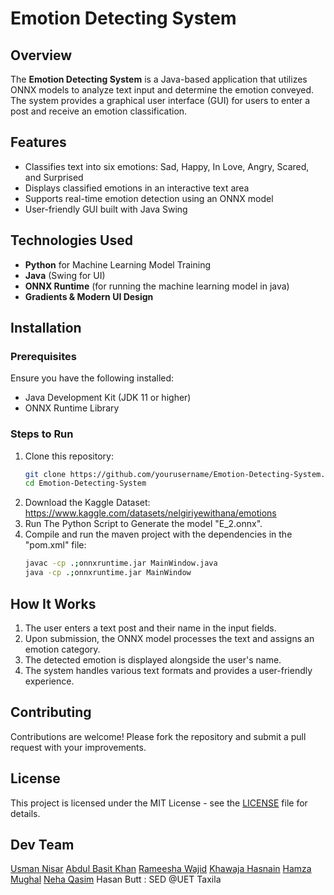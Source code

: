 # Emotion Detecting System

## Overview
The **Emotion Detecting System** is a Java-based application that utilizes ONNX models to analyze text input and determine the emotion conveyed. The system provides a graphical user interface (GUI) for users to enter a post and receive an emotion classification.

## Features
- Classifies text into six emotions: Sad, Happy, In Love, Angry, Scared, and Surprised
- Displays classified emotions in an interactive text area
- Supports real-time emotion detection using an ONNX model
- User-friendly GUI built with Java Swing

## Technologies Used
- **Python** for Machine Learning Model Training
- **Java** (Swing for UI)
- **ONNX Runtime** (for running the machine learning model in java)
- **Gradients & Modern UI Design**

## Installation
### Prerequisites
Ensure you have the following installed:
- Java Development Kit (JDK 11 or higher)
- ONNX Runtime Library

### Steps to Run
1. Clone this repository:
   ```sh
   git clone https://github.com/yourusername/Emotion-Detecting-System.git
   cd Emotion-Detecting-System
   ```
2. Download the Kaggle Dataset: https://www.kaggle.com/datasets/nelgiriyewithana/emotions
3. Run The Python Script to Generate the model "E_2.onnx".
4. Compile and run the maven project with the dependencies in the "pom.xml" file:
   ```sh
   javac -cp .;onnxruntime.jar MainWindow.java
   java -cp .;onnxruntime.jar MainWindow
   ```

## How It Works
1. The user enters a text post and their name in the input fields.
2. Upon submission, the ONNX model processes the text and assigns an emotion category.
3. The detected emotion is displayed alongside the user's name.
4. The system handles various text formats and provides a user-friendly experience.

## Contributing
Contributions are welcome! Please fork the repository and submit a pull request with your improvements.

## License
This project is licensed under the MIT License - see the [LICENSE](LICENSE) file for details.

## Dev Team
[Usman Nisar](https://github.com/Usman-NisarUETTaxila)
[Abdul Basit Khan](https://github.com/am-abk)
[Rameesha Wajid](https://github.com/Rameesha-wajid)
[Khawaja Hasnain](https://github.com/khhasnain05)
[Hamza Mughal](https://github.com/Hamzu512)
[Neha Qasim](https://github.com/Neha-Qasim)
Hasan Butt
: SED @UET Taxila
